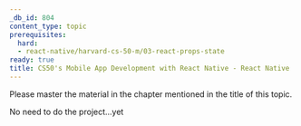 ```yaml
---
_db_id: 804
content_type: topic
prerequisites:
  hard:
  - react-native/harvard-cs-50-m/03-react-props-state
ready: true
title: CS50's Mobile App Development with React Native - React Native
---
```


Please master the material in the chapter mentioned in the title of this topic.

No need to do the project...yet